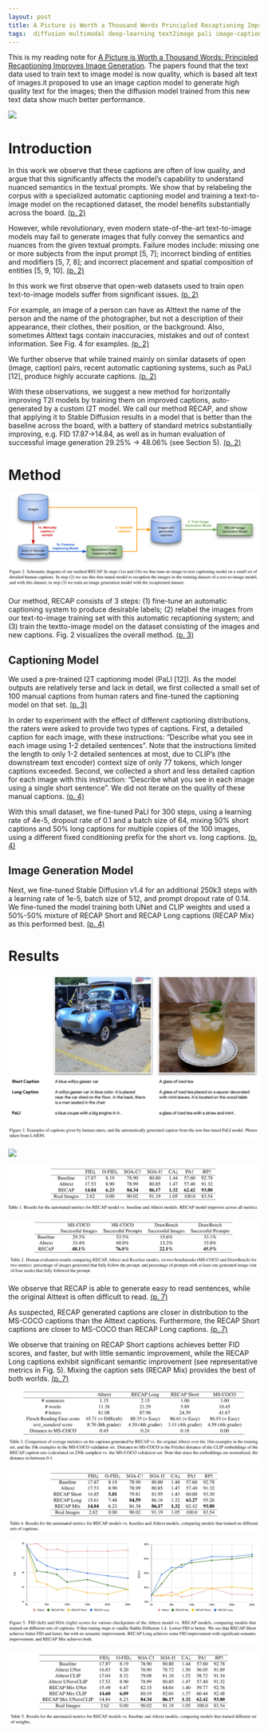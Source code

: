```yaml
---
layout: post
title: A Picture is Worth a Thousand Words Principled Recaptioning Improves Image Generation
tags:  diffusion multimodal deep-learning text2image pali image-caption
---
```


This is my reading note for [A Picture is Worth a Thousand Words: Principled Recaptioning Improves Image Generation](http://arxiv.org/abs/2310.16656). The papers found that the text data used to train text to image model is now quality, which is based alt text of images.it proposed to use an image caption model to generate high quality text for the images; then the diffusion model trained from this new text data show much better performance.

![](https://raw.githubusercontent.com/zhangtemplar/zhangtemplar.github.io/master/uPic/segalisPictureWorthThousand2023-1-x45-y69.png) 

# Introduction
In this work we observe that these captions are often of low quality, and argue that this significantly affects the model’s capability to understand nuanced semantics in the textual prompts. We show that by relabeling the corpus with a specialized automatic captioning model and training a text-to-image model on the recaptioned dataset, the model benefits substantially across the board. [(p. 2)](zotero://open-pdf/library/items/7Q7IHBP5?page=2&annotation=CDVSB7XR)

However, while revolutionary, even modern state-of-the-art text-to-image models may fail to generate images that fully convey the semantics and nuances from the given textual prompts. Failure modes include: missing one or more subjects from the input prompt [5, 7]; incorrect binding of entities and modifiers [5, 7, 8]; and incorrect placement and spatial composition of entities [5, 9, 10]. [(p. 2)](zotero://open-pdf/library/items/7Q7IHBP5?page=2&annotation=7LNH7HF2)

In this work we first observe that open-web datasets used to train open text-to-image models suffer from significant issues. [(p. 2)](zotero://open-pdf/library/items/7Q7IHBP5?page=2&annotation=D65J6DLL)

For example, an image of a person can have as Alttext the name of the person and the name of the photographer, but not a description of their appearance, their clothes, their position, or the background.  Also, sometimes Alttext tags contain inaccuracies, mistakes and out of context information. See Fig. 4 for examples. [(p. 2)](zotero://open-pdf/library/items/7Q7IHBP5?page=2&annotation=LWNRRVPJ)

We further observe that while trained mainly on similar datasets of open (image, caption) pairs, recent automatic captioning systems, such as PaLI [12], produce highly accurate captions. [(p. 2)](zotero://open-pdf/library/items/7Q7IHBP5?page=2&annotation=XYR2FXEX)

With these observations, we suggest a new method for horizontally improving T2I models by training them on improved captions, auto-generated by a custom I2T model.  We call our method RECAP, and show that applying it to Stable Diffusion results in a model that is better than the baseline across the board, with a battery of standard metrics substantially improving, e.g. FID 17.87→14.84, as well as in human evaluation of successful image generation 29.25% → 48.06% (see Section 5). [(p. 2)](zotero://open-pdf/library/items/7Q7IHBP5?page=2&annotation=B7UC6MLZ)

# Method
![](https://raw.githubusercontent.com/zhangtemplar/zhangtemplar.github.io/master/uPic/segalisPictureWorthThousand2023-3-x48-y524.png) 

Our method, RECAP consists of 3 steps: (1) fine-tune an automatic captioning system to produce desirable labels; (2) relabel the images from our text-to-image training set with this automatic recaptioning system; and (3) train the textto-image model on the dataset consisting of the images and new captions. Fig. 2 visualizes the overall method. [(p. 3)](zotero://open-pdf/library/items/7Q7IHBP5?page=3&annotation=E744TCNF)

## Captioning Model
We used a pre-trained I2T captioning model (PaLI [12]).  As the model outputs are relatively terse and lack in detail, we first collected a small set of 100 manual captions from human raters and fine-tuned the captioning model on that set. [(p. 3)](zotero://open-pdf/library/items/7Q7IHBP5?page=3&annotation=ILPIE8ZS)

In order to experiment with the effect of different captioning distributions, the raters were asked to provide two types of captions. First, a detailed caption for each image, with these instructions: “Describe what you see in each image using 1-2 detailed sentences”. Note that the instructions limited the length to only 1-2 detailed sentences at most, due to CLIP’s (the downstream text encoder) context size of only 77 tokens, which longer captions exceeded. Second, we collected a short and less detailed caption for each image with this instruction: “Describe what you see in each image using a single short sentence”. We did not iterate on the quality of these manual captions. [(p. 4)](zotero://open-pdf/library/items/7Q7IHBP5?page=4&annotation=YV3ILAJV)

With this small dataset, we fine-tuned PaLI for 300 steps, using a learning rate of 4e-5, dropout rate of 0.1 and a batch size of 64, mixing 50% short captions and 50% long captions for multiple copies of the 100 images, using a different fixed conditioning prefix for the short vs. long captions. [(p. 4)](zotero://open-pdf/library/items/7Q7IHBP5?page=4&annotation=RWCRVVKK)

## Image Generation Model
Next, we fine-tuned Stable Diffusion v1.4 for an additional 250k3 steps with a learning rate of 1e-5, batch size of 512, and prompt dropout rate of 0.14. We fine-tuned the model training both UNet and CLIP weights and used a 50%-50% mixture of RECAP Short and RECAP Long captions (RECAP Mix) as this performed best. [(p. 4)](zotero://open-pdf/library/items/7Q7IHBP5?page=4&annotation=GCBXR5ME)

# Results
![](https://raw.githubusercontent.com/zhangtemplar/zhangtemplar.github.io/master/uPic/segalisPictureWorthThousand2023-5-x48-y388.png) 

![](https://raw.githubusercontent.com/zhangtemplar/zhangtemplar.github.io/master/uPic/segalisPictureWorthThousand2023-6-x47-y64.png) 

![](https://raw.githubusercontent.com/zhangtemplar/zhangtemplar.github.io/master/uPic/segalisPictureWorthThousand2023-7-x51-y635.png) 

![](https://raw.githubusercontent.com/zhangtemplar/zhangtemplar.github.io/master/uPic/segalisPictureWorthThousand2023-7-x46-y518.png) 

We observe that RECAP is able to generate easy to read sentences, while the original Alttext is often difficult to read. [(p. 7)](zotero://open-pdf/library/items/7Q7IHBP5?page=7&annotation=SSNIFZWN)

As suspected, RECAP generated captions are closer in distribution to the MS-COCO captions than the Alttext captions. Furthermore, the RECAP Short captions are closer to MS-COCO than RECAP Long captions. [(p. 7)](zotero://open-pdf/library/items/7Q7IHBP5?page=7&annotation=BQJXAIMF)

We observe that training on RECAP Short captions achieves better FID scores, and faster, but with little semantic improvement, while the RECAP Long captions exhibit significant semantic improvement (see representative metrics in Fig. 5). Mixing the caption sets (RECAP Mix) provides the best of both worlds. [(p. 7)](zotero://open-pdf/library/items/7Q7IHBP5?page=7&annotation=YR8RVVMM)

![](https://raw.githubusercontent.com/zhangtemplar/zhangtemplar.github.io/master/uPic/segalisPictureWorthThousand2023-8-x47-y579.png) 

![](https://raw.githubusercontent.com/zhangtemplar/zhangtemplar.github.io/master/uPic/segalisPictureWorthThousand2023-8-x47-y452.png) 

![](https://raw.githubusercontent.com/zhangtemplar/zhangtemplar.github.io/master/uPic/segalisPictureWorthThousand2023-9-x48-y438.png) 

![](https://raw.githubusercontent.com/zhangtemplar/zhangtemplar.github.io/master/uPic/segalisPictureWorthThousand2023-9-x45-y150.png)
